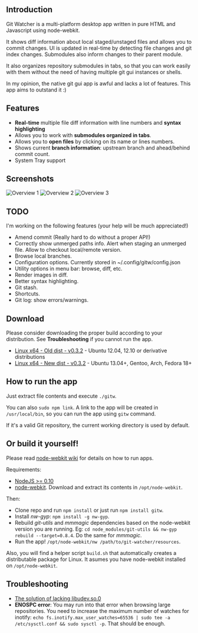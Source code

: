 ## Introduction

Git Watcher is a multi-platform desktop app written in pure HTML and Javascript using node-webkit.

It shows diff information about local staged/unstaged files and allows you to commit changes. UI is updated in real-time by detecting file changes and git index changes. Submodules also inform changes to their parent module.

It also organizes repository submodules in tabs, so that you can work easily with them without the need of having multiple git gui instances or shells.

In my opinion, the native git gui app is awful and lacks a lot of features. This app aims to outstand it :)

## Features

* **Real-time** multiple file diff information with line numbers and **syntax highlighting**
* Allows you to work with **submodules organized in tabs**.
* Allows you to **open files** by clicking on its name or lines numbers.
* Shows current **branch information**: upstream branch and ahead/behind commit count.
* System Tray support

## Screenshots
![Overview 1](http://screencloud.net/img/screenshots/d10102d44ddc040b2adb891b0ffdbffd.png)
![Overview 2](http://screencloud.net/img/screenshots/91176b2babb1b4df89a6b3ca0347a620.png)
![Overview 3](http://screencloud.net/img/screenshots/5b081d51fd0e1bef058ce68e73a832db.png)

## TODO

I'm working on the following features
(your help will be much appreciated!)

* Amend commit (Really hard to do without a proper API!)
* Correctly show unmerged paths info. Alert when staging an unmerged file. Allow to checkout local/remote version.
* Browse local branches.
* Configuration options. Currently stored in ~/.config/gitw/config.json
* Utility options in menu bar: browse, diff, etc.
* Render images in diff.
* Better syntax highlighting.
* Git stash.
* Shortcuts.
* Git log: show errors/warnings.

## Download

Please consider downloading the proper build according to your distribution. See __Troubleshooting__ if you cannot run the app.

* [Linux x64 - Old dist - v0.3.2](https://mega.co.nz/#!6RJzlTrL!1f7TkRzAuDK6KAQy3fpYFzGUqz5yqgfESj_BB2-NjQY) - Ubuntu 12.04, 12.10 or derivative distributions
* [Linux x64 - New dist - v0.3.2](https://mega.co.nz/#!zQhjSBZT!Mxz8HoeCqcTdGIMcsMA27dA3epMxZ7pQMYLuxLdBxCM) - Ubuntu 13.04+, Gentoo, Arch, Fedora 18+

## How to run the app

Just extract file contents and execute `./gitw`.

You can also `sudo npm link`. A link to the app will be created in `/usr/local/bin`, so you can run the app using `gitw` command.

If it's a valid Git repository, the current working directory is used by default.

## Or build it yourself!

Please read [node-webkit wiki](https://github.com/rogerwang/node-webkit/wiki) for details on how to run apps.

Requirements:
* [NodeJS >= 0.10](http://nodejs.org/download/)
* [node-webkit](https://github.com/rogerwang/node-webkit#downloads). Download and extract its contents in `/opt/node-webkit`.


Then:
* Clone repo and run `npm install` or just run `npm install gitw`.
* Install *nw-gyp*: `npm install -g nw-gyp`.
* Rebuild *git-utils* and *mmmagic* dependencies based on the node-webkit version you are running. Eg: `cd node_modules/git-utils && nw-gyp rebuild --target=0.8.4`. Do the same for *mmmagic*.
* Run the app! `/opt/node-webkit/nw /path/to/git-watcher/resources`.

Also, you will find a helper script `build.sh` that automatically creates a distributable package for Linux. It asumes you have node-webkit installed on `/opt/node-webkit`.

## Troubleshooting

* [The solution of lacking libudev.so.0](https://github.com/rogerwang/node-webkit/wiki/The-solution-of-lacking-libudev.so.0)
* __ENOSPC error__: You may run into that error when browsing large repositories. You need to increase the maximum number of watches for inotify: `echo fs.inotify.max_user_watches=65536 | sudo tee -a /etc/sysctl.conf && sudo sysctl -p`. That should be enough.
